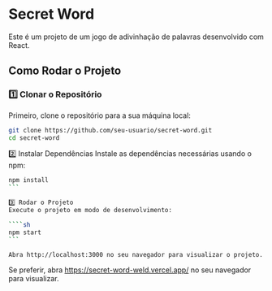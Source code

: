 # Secret Word

Este é um projeto de um jogo de adivinhação de palavras desenvolvido com React.

## Como Rodar o Projeto

### 1️⃣ Clonar o Repositório

Primeiro, clone o repositório para a sua máquina local:

```sh
git clone https://github.com/seu-usuario/secret-word.git
cd secret-word
```

2️⃣ Instalar Dependências
Instale as dependências necessárias usando o npm:

`````sh
npm install
```

3️⃣ Rodar o Projeto
Execute o projeto em modo de desenvolvimento:

````sh
npm start
```

Abra http://localhost:3000 no seu navegador para visualizar o projeto.
`````

Se preferir, abra https://secret-word-weld.vercel.app/ no seu navegador para visualizar.
`````
